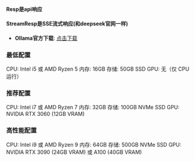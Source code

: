 #### Resp是api响应
#### StreamResp是SSE流式响应(和deepseek官网一样)
- **Ollama官方下载**: [点击下载](https://ollama.com/download/OllamaSetup.exe)  
### 最低配置
CPU: Intel i5 或 AMD Ryzen 5
内存: 16GB
存储: 50GB SSD
GPU: 无（仅 CPU 运行）
### 推荐配置
CPU: Intel i7 或 AMD Ryzen 7
内存: 32GB
存储: 100GB NVMe SSD
GPU: NVIDIA RTX 3060 (12GB VRAM)
### 高性能配置
CPU: Intel i9 或 AMD Ryzen 9
内存: 64GB
存储: 500GB NVMe SSD
GPU: NVIDIA RTX 3090 (24GB VRAM) 或 A100 (40GB VRAM)
